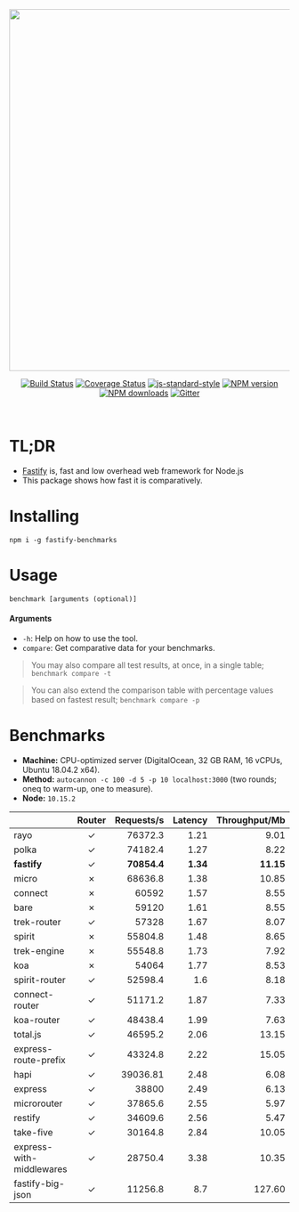 <div align="center">
<img src="https://github.com/fastify/graphics/raw/master/full-logo.png" width="650" height="auto"/>
</div>

<div align="center">

[![Build Status](https://travis-ci.org/fastify/fastify.svg?branch=master)](https://travis-ci.org/fastify/fastify)
[![Coverage Status](https://coveralls.io/repos/github/fastify/fastify/badge.svg?branch=master)](https://coveralls.io/github/fastify/fastify?branch=master)
[![js-standard-style](https://img.shields.io/badge/code%20style-standard-brightgreen.svg?style=flat)](http://standardjs.com/)
[![NPM version](https://img.shields.io/npm/v/fastify.svg?style=flat)](https://www.npmjs.com/package/fastify)
[![NPM downloads](https://img.shields.io/npm/dm/fastify.svg?style=flat)](https://www.npmjs.com/package/fastify) [![Gitter](https://badges.gitter.im/gitterHQ/gitter.svg)](https://gitter.im/fastify)
</div>
<br />

# TL;DR

* [Fastify](https://github.com/fastify/fastify) is, fast and low overhead web framework for Node.js
* This package shows how fast it is comparatively.

# Installing

```
npm i -g fastify-benchmarks
```

# Usage

```
benchmark [arguments (optional)]
```

#### Arguments

* `-h`: Help on how to use the tool.
* `compare`: Get comparative data for your benchmarks.

> You may also compare all test results, at once, in a single table; `benchmark compare -t`

> You can also extend the comparison table with percentage values based on fastest result; `benchmark compare -p`

# Benchmarks

* __Machine:__ CPU-optimized server (DigitalOcean, 32 GB RAM, 16 vCPUs, Ubuntu 18.04.2 x64).
* __Method:__ `autocannon -c 100 -d 5 -p 10 localhost:3000` (two rounds; oneq to warm-up, one to measure).
* __Node:__ `10.15.2`

|                          | Router | Requests/s | Latency | Throughput/Mb |
| :--                      | :-:    | --:        | --:     | --:           |
| rayo                     | ✓      | 76372.3    | 1.21    | 9.01          |
| polka                    | ✓      | 74182.4    | 1.27    | 8.22          |
| **fastify**              | ✓      | **70854.4** | **1.34** | **11.15**   |
| micro                    | ✗      | 68636.8    | 1.38    | 10.85         |
| connect                  | ✗      | 60592      | 1.57    | 8.55          |
| bare                     | ✗      | 59120      | 1.61    | 8.55          |
| trek-router              | ✓      | 57328      | 1.67    | 8.07          |
| spirit                   | ✗      | 55804.8    | 1.48    | 8.65          |
| trek-engine              | ✗      | 55548.8    | 1.73    | 7.92          |
| koa                      | ✗      | 54064      | 1.77    | 8.53          |
| spirit-router            | ✓      | 52598.4    | 1.6     | 8.18          |
| connect-router           | ✓      | 51171.2    | 1.87    | 7.33          |
| koa-router               | ✓      | 48438.4    | 1.99    | 7.63          |
| total.js                 | ✓      | 46595.2    | 2.06    | 13.15         |
| express-route-prefix     | ✓      | 43324.8    | 2.22    | 15.05         |
| hapi                     | ✓      | 39036.81   | 2.48    | 6.08          |
| express                  | ✓      | 38800      | 2.49    | 6.13          |
| microrouter              | ✓      | 37865.6    | 2.55    | 5.97          |
| restify                  | ✓      | 34609.6    | 2.56    | 5.47          |
| take-five                | ✓      | 30164.8    | 2.84    | 10.05         |
| express-with-middlewares | ✓      | 28750.4    | 3.38    | 10.35         |
| fastify-big-json         | ✓      | 11256.8    | 8.7     | 127.60        |
